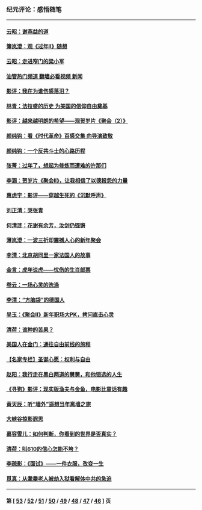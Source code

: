 ### 纪元评论：感悟随笔
---
#### [云昭：谢燕益的道](../../pages/nsc1035/n13607391.md?03060330) 
#### [簿岚澄：观《过年Ⅱ》随想](../../pages/nsc1035/n13606884.md?03060330) 
#### [云昭：走进窄门的梁小军](../../pages/nsc1035/n13605425.md?03060330) 
#### [油管热门频道 翻墙必看视频 新闻](ok?03060330)
#### [影评：我在为谁伤感落泪？](../../pages/nsc1035/n13594614.md?03060330) 
#### [林青：法拉盛的历史 为美国的信仰自由奠基](../../pages/nsc1035/n13593675.md?03060330) 
#### [影评：越来越明朗的希望——观贺岁片《聚会（2）》](../../pages/nsc1035/n13580867.md?03060330) 
#### [颜纯钩：看《时代革命》百感交集 向导演致敬](../../pages/nsc1035/n13574843.md?03060330) 
#### [颜纯钩﻿：一个反共斗士的心路历程](../../pages/nsc1035/n13553725.md?03060330) 
#### [张菁：过年了，想起为修炼而遭难的许那们](../../pages/nsc1035/n13543871.md?03060330) 
#### [李涵：贺岁片《聚会Ⅱ》，让我相信了以德报怨的力量](../../pages/nsc1035/n13530032.md?03060330) 
#### [惠虎宇：影评——穿越生死的《沉默呼声》](../../pages/nsc1035/n13516514.md?03060330) 
#### [刘正清：哭张青](../../pages/nsc1035/n13509328.md?03060330) 
#### [何清涟：花谢有余芳，汝剑仍铿锵](../../pages/nsc1035/n13507378.md?03060330) 
#### [薄岚澄：一波三折却震撼人心的新年聚会](../../pages/nsc1035/n13506511.md?03060330) 
#### [李清：北京胡同里一家法国人的故事](../../pages/nsc1035/n13502266.md?03060330) 
#### [金言：虎年说虎——忧伤的生肖邮票](../../pages/nsc1035/n13500542.md?03060330) 
#### [卷云：一场心灵的洗涤](../../pages/nsc1035/n13499041.md?03060330) 
#### [李清：“方脑袋”的德国人](../../pages/nsc1035/n13486826.md?03060330) 
#### [吴玉：《聚会Ⅱ》新年职场大PK，拷问直击心灵](../../pages/nsc1035/n13482329.md?03060330) 
#### [清荷：谁种的苦果？](../../pages/nsc1035/n13470084.md?03060330) 
#### [美国人在金门：通往自由前线的旅程](../../pages/nsc1035/n13453438.md?03060330) 
#### [【名家专栏】圣诞心愿：权利与自由](../../pages/nsc1035/n13453241.md?03060330) 
#### [赵阳：我行走在黑白两道的舅舅，和他错选的人生](../../pages/nsc1035/n13438837.md?03060330) 
#### [《寻狗》影评：现实版渔夫与金鱼，电影比童话有趣](../../pages/nsc1035/n13389805.md?03060330) 
#### [黄天辰：听“墙外”遥想当年离墙之旅](../../pages/nsc1035/n13377229.md?03060330) 
#### [大峡谷掠影遐思](../../pages/nsc1035/n13354743.md?03060330) 
#### [慕容雪儿：如何判断，你看到的世界是否真实？](../../pages/nsc1035/n13332569.md?03060330) 
#### [清荷：叫610的信心怎能不垮？](../../pages/nsc1035/n13304848.md?03060330) 
#### [李疏影：《面试》——一件衣服，改变一生](../../pages/nsc1035/n13292494.md?03060330) 
#### [觅真：从耄耋老人被劫入狱看解体中共的急迫](../../pages/nsc1035/n13284545.md?03060330) 

---
#### 第 [ [53](./53.md?03060330) / [52](./52.md?03060330) / [51](./51.md?03060330) / [50](./50.md?03060330) / [49](./49.md?03060330) / [48](./48.md?03060330) / [47](./47.md?03060330) / [46](./46.md?03060330) ] 页
